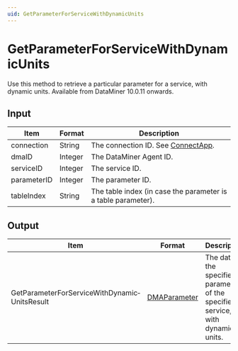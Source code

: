 ```yaml
---
uid: GetParameterForServiceWithDynamicUnits
---
```


# GetParameterForServiceWithDynamicUnits

Use this method to retrieve a particular parameter for a service, with dynamic units. Available from DataMiner 10.0.11 onwards.

## Input

| Item        | Format  | Description                                                                      |
|-------------|---------|----------------------------------------------------------------------------------|
| connection  | String  | The connection ID. See [ConnectApp](xref:ConnectApp). |
| dmaID       | Integer | The DataMiner Agent ID.                                                          |
| serviceID   | Integer | The service ID.                                                                  |
| parameterID | Integer | The parameter ID.                                                                |
| tableIndex  | String  | The table index (in case the parameter is a table parameter).                    |

## Output

| Item | Format | Description |
|--|--|--|
| GetParameterForServiceWithDynamic­UnitsResult | [DMAParameter](xref:DMAParameter) | The data of the specified parameter of the specified service, with dynamic units. |
